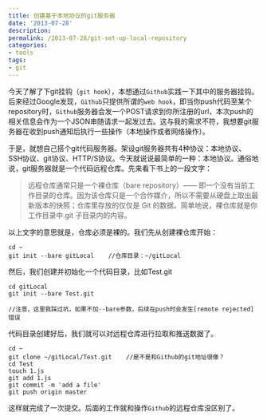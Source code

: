 ```yaml
---
title: 创建基于本地协议的git服务器
date: '2013-07-28'
description:
permalink: /2013-07-28/git-set-up-local-repository
categories:
- tools
tags:
- git
---
```


今天了解了下git挂钩（```git hook```），本想通过```Github```实践一下其中的服务器挂钩。后来经过Google发现，```Github```只提供所谓的```web hook```，即当你push代码至某个repository时，```Github```服务器会发一个POST请求到你所注册的url，本次push的相关信息会作为一个JSON串随请求一起发过去。这与我的需求不符，我想要git服务器在收到push通知后执行一些操作（本地操作或者网络操作）。

于是，就想自己搭个git代码服务器。架设git服务器共有4种协议：本地协议、SSH协议、git协议、HTTP/S协议。今天就说说最简单的一种：本地协议。通俗地说，git服务器就是一个代码远程仓库。先来看下书上的一段文字：

>远程仓库通常只是一个裸仓库（bare repository）—— 即一个没有当前工作目录的仓库。因为该仓库只是一个合作媒介，所以不需要从硬盘上取出最新版本的快照；仓库里存放的仅仅是 Git 的数据。简单地说，裸仓库就是你工作目录中.git 子目录内的内容。

以上文字的意思就是，仓库必须是裸的。我们先从创建裸仓库开始：

```
cd ~
git init --bare gitLocal    //仓库目录：~/gitLocal
```

然后，我们创建并初始化一个代码目录，比如Test.git

```
cd gitLocal
git init --bare Test.git    

//注意，这里我踩过坑，如果不加--bare参数，后续在push时会发生[remote rejected]错误
```

代码目录创建好后，我们就可以对远程仓库进行拉取和推送数据了。

```
cd ~
git clone ~/gitLocal/Test.git    //是不是和Github的git地址很像？
cd Test
touch 1.js
git add 1.js
git commit -m 'add a file'
git push origin master
```

这样就完成了一次提交。后面的工作就和操作```Github```的远程仓库没区别了。

